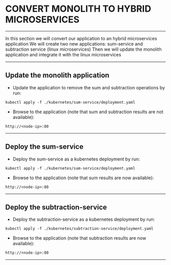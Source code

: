 # CONVERT MONOLITH TO HYBRID MICROSERVICES
---

In this section we will convert our application to an hybrid microservices application
We will create two new applications: sum-service and subtraction service (linux microservices)
Then we will update the monolith application and integrate it with the linux microservices

---

## Update the monolith application

 - Update the application to remove the sum and subtraction operations by run:
```
kubectl apply -f ./kubernetes/sum-service/deployment.yaml
```

 - Browse to the application (note that sum and subtraction results are not available):
```
http://<node-ip>:80
```

---

## Deploy the sum-service

 - Deploy the sum-service as a kubernetes deployment by run:
```
kubectl apply -f ./kubernetes/sum-service/deployment.yaml
```

 - Browse to the application (note that sum results are now available):
```
http://<node-ip>:80
```

---

## Deploy the subtraction-service

 - Deploy the subtraction-service as a kubernetes deployment by run:
```
kubectl apply -f ./kubernetes/subtraction-service/deployment.yaml
```

 - Browse to the application (note that subtraction results are now available):
```
http://<node-ip>:80
```

---